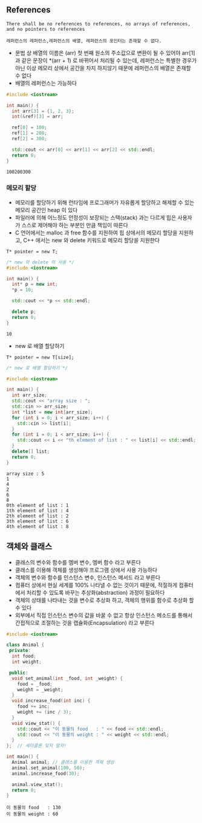 ## References
```
There shall be no references to references, no arrays of references, and no pointers to references

레퍼런스의 레퍼런스,레퍼런스의 배열, 레퍼런스의 포인터는 존재할 수 없다.
```
* 문법 상 배열의 이름은 (arr) 첫 번째 원소의 주소값으로 변환이 될 수 있어야 arr[1] 과 같은 문장이 *(arr + 1) 로 바뀌어서 처리될 수 있는데, 레퍼런스는 특별한 경우가 아닌 이상 메모리 상에서 공간을 차지 하지않기 때문에 레퍼런스의 배열은 존재할 수 없다 
* 배열의 레퍼런스는 가능하다 
```cpp
#include <iostream>

int main() {
  int arr[3] = {1, 2, 3};
  int(&ref)[3] = arr;

  ref[0] = 100;
  ref[1] = 200;
  ref[2] = 300;

  std::cout << arr[0] << arr[1] << arr[2] << std::endl;
  return 0;
}
```
```
100200300
```

### 메모리 할당 
* 메모리를 할당하기 위해 런타임에 프로그래머가 자유롭게 할당하고 해제할 수 있는 메모리 공간인 heap 이 있다 
* 파일러에 의해 어느정도 안정성이 보장되는 스택(stack) 과는 다르게 힙은 사용자가 스스로 제어해야 하는 부분인 만큼 책임이 따른다 
* C 언어에서는 malloc 과 free 함수를 지원하여 힙 상에서의 메모리 할당을 지원하고, C++ 에서는 new 와 delete 키워드로 메모리 할당을 지원한다 
```
T* pointer = new T;
```
```cpp
/* new 와 delete 의 사용 */
#include <iostream>

int main() {
  int* p = new int;
  *p = 10;

  std::cout << *p << std::endl;

  delete p;
  return 0;
}
```
```
10
```
* new 로 배열 할당하기
```
T* pointer = new T[size];
```
```cpp
/* new 로 배열 할당하기 */

#include <iostream>

int main() {
  int arr_size;
  std::cout << "array size : ";
  std::cin >> arr_size;
  int *list = new int[arr_size];
  for (int i = 0; i < arr_size; i++) {
    std::cin >> list[i];
  }
  for (int i = 0; i < arr_size; i++) {
    std::cout << i << "th element of list : " << list[i] << std::endl;
  }
  delete[] list;
  return 0;
}
```
```
array size : 5
1
4
2
6
8
0th element of list : 1
1th element of list : 4
2th element of list : 2
3th element of list : 6
4th element of list : 8
```

## 객체와 클래스 
* 클래스의 변수와 함수를 멤버 변수, 멤버 함수 라고 부른다 
* 클래스를 이용해 객체를 생성해야 프로그램 상에서 사용 가능하다 
* 객체의 변수와 함수를 인스턴스 변수, 인스턴스 메서드 라고 부른다 
* 컴퓨터 상에서 현실 세계를 100% 나타낼 수 없는 것이기 때문에, 적절하게 컴퓨터에서 처리할 수 있도록 바꾸는 추상화(abstraction) 과정이 필요하다 
* 객체의 상태를 나타내는 것을 변수로 추상화 하고, 객체의 행위를 함수로 추상화 할 수 있다  
* 외부에서 직접 인스턴스 변수의 값을 바꿀 수 없고 항상 인스턴스 메소드를 통해서 간접적으로 조절하는 것을 캡슐화(Encapsulation) 라고 부른다 
```cpp
#include <iostream>

class Animal {
 private:
  int food;
  int weight;

 public:
  void set_animal(int _food, int _weight) {
    food = _food;
    weight = _weight;
  }
  void increase_food(int inc) {
    food += inc;
    weight += (inc / 3);
  }
  void view_stat() {
    std::cout << "이 동물의 food   : " << food << std::endl;
    std::cout << "이 동물의 weight : " << weight << std::endl;
  }
};  // 세미콜론 잊지 말자!

int main() {
  Animal animal; // 클래스를 이용한 객체 생성 
  animal.set_animal(100, 50);
  animal.increase_food(30);

  animal.view_stat();
  return 0;
}
```
```
이 동물의 food   : 130
이 동물의 weight : 60
```
